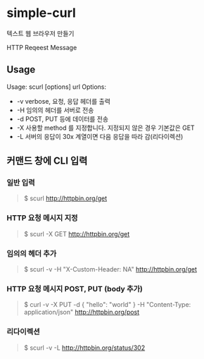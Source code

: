 # simple-curl
텍스트 웹 브라우저 만들기

HTTP Reqeest Message 
## Usage
Usage: scurl [options] url
Options:
- -v                 verbose, 요청, 응답 헤더를 출력
- -H <line>          임의의 헤더를 서버로 전송
- -d <data>          POST, PUT 등에 데이터를 전송
- -X <command>       사용할 method 를 지정합니다. 지정되지 않은 경우 기본값은 GET
- -L                 서버의 응답이 30x 계열이면 다음 응답을 따라 감(리다이렉션)

## 커맨드 창에 CLI 입력
### 일반 입력
> $ scurl http://httpbin.org/get

### HTTP 요청 메시지 지정
> $ scurl -X GET http://httpbin.org/get

### 임의의 헤더 추가
> $ scurl -v -H "X-Custom-Header: NA" http://httpbin.org/get

### HTTP 요청 메시지 POST, PUT (body 추가)
> $ curl -v -X PUT -d { "hello": "world" } -H "Content-Type: application/json" http://httpbin.org/post

### 리다이렉션
> $ scurl -v  -L http://httpbin.org/status/302
